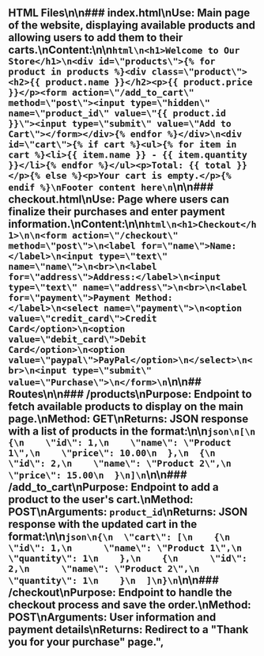 ## HTML Files\n\n### index.html\n**Use:** Main page of the website, displaying available products and allowing users to add them to their carts.\n**Content:**\n\n```html\n<h1>Welcome to Our Store</h1>\n<div id=\"products\">{% for product in products %}<div class=\"product\"><h2>{{ product.name }}</h2><p>{{ product.price }}</p><form action=\"/add_to_cart\" method=\"post\"><input type=\"hidden\" name=\"product_id\" value=\"{{ product.id }}\"><input type=\"submit\" value=\"Add to Cart\"></form></div>{% endfor %}</div>\n<div id=\"cart\">{% if cart %}<ul>{% for item in cart %}<li>{{ item.name }} - {{ item.quantity }}</li>{% endfor %}</ul><p>Total: {{ total }}</p>{% else %}<p>Your cart is empty.</p>{% endif %}\nFooter content here\n```\n\n### checkout.html\n**Use:** Page where users can finalize their purchases and enter payment information.\n**Content:**\n\n```html\n<h1>Checkout</h1>\n\n<form action=\"/checkout\" method=\"post\">\n<label for=\"name\">Name:</label>\n<input type=\"text\" name=\"name\">\n<br>\n<label for=\"address\">Address:</label>\n<input type=\"text\" name=\"address\">\n<br>\n<label for=\"payment\">Payment Method:</label>\n<select name=\"payment\">\n<option value=\"credit_card\">Credit Card</option>\n<option value=\"debit_card\">Debit Card</option>\n<option value=\"paypal\">PayPal</option>\n</select>\n<br>\n<input type=\"submit\" value=\"Purchase\">\n</form>\n```\n\n## Routes\n\n### /products\n**Purpose:** Endpoint to fetch available products to display on the main page.\n**Method:** GET\n**Returns:** JSON response with a list of products in the format:\n\n```json\n[\n  {\n    \"id\": 1,\n    \"name\": \"Product 1\",\n    \"price\": 10.00\n  },\n  {\n    \"id\": 2,\n    \"name\": \"Product 2\",\n    \"price\": 15.00\n  }\n]\n```\n\n### /add_to_cart\n**Purpose:** Endpoint to add a product to the user's cart.\n**Method:** POST\n**Arguments:** `product_id`\n**Returns:** JSON response with the updated cart in the format:\n\n```json\n{\n  \"cart\": [\n    {\n      \"id\": 1,\n      \"name\": \"Product 1\",\n      \"quantity\": 1\n    },\n    {\n      \"id\": 2,\n      \"name\": \"Product 2\",\n      \"quantity\": 1\n    }\n  ]\n}\n```\n\n### /checkout\n**Purpose:** Endpoint to handle the checkout process and save the order.\n**Method:** POST\n**Arguments:** User information and payment details\n**Returns:** Redirect to a \"Thank you for your purchase\" page.",